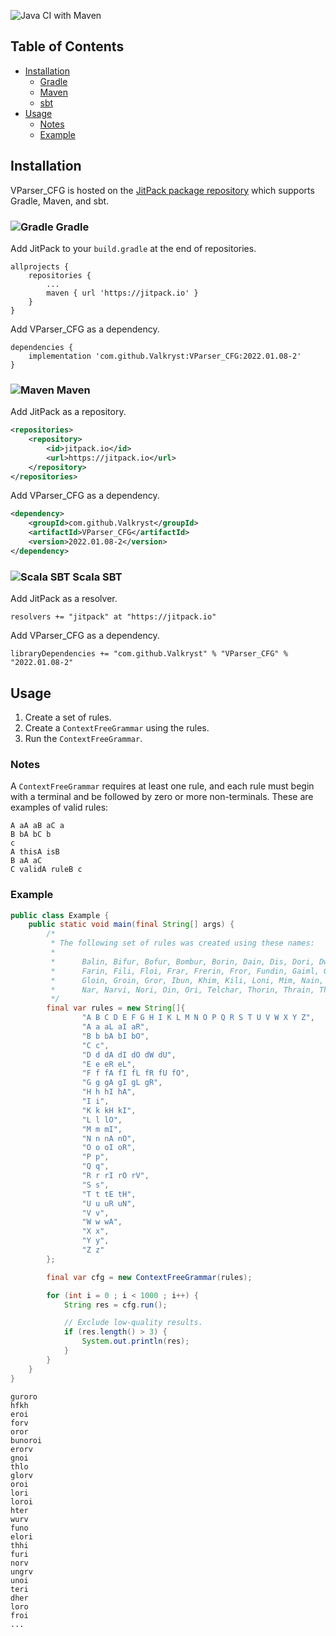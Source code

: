 ![Java CI with Maven](https://github.com/Valkryst/VParser_CFG/workflows/Java%20CI%20with%20Maven/badge.svg?branch=master)


## Table of Contents

* [Installation](https://github.com/Valkryst/VParser_CFG#installation)
    * [Gradle](https://github.com/Valkryst/VParser_CFG#-gradle)
    * [Maven](https://github.com/Valkryst/VParser_CFG#-maven)
    * [sbt](https://github.com/Valkryst/VParser_CFG#-scala-sbt)
* [Usage](https://github.com/Valkryst/VParser_CFG#usage)
  * [Notes](https://github.com/Valkryst/VParser_CFG#usage)
  * [Example](https://github.com/Valkryst/VParser_CFG#usage)

## Installation

VParser_CFG is hosted on the [JitPack package repository](https://jitpack.io/#Valkryst/VParser_CFG)
which supports Gradle, Maven, and sbt.

### ![Gradle](https://i.imgur.com/qtc6bXq.png?1) Gradle

Add JitPack to your `build.gradle` at the end of repositories.

```
allprojects {
	repositories {
		...
		maven { url 'https://jitpack.io' }
	}
}
```

Add VParser_CFG as a dependency.

```
dependencies {
	implementation 'com.github.Valkryst:VParser_CFG:2022.01.08-2'
}
```

### ![Maven](https://i.imgur.com/2TZzobp.png?1) Maven

Add JitPack as a repository.

``` xml
<repositories>
    <repository>
        <id>jitpack.io</id>
        <url>https://jitpack.io</url>
    </repository>
</repositories>
```
Add VParser_CFG as a dependency.

```xml
<dependency>
    <groupId>com.github.Valkryst</groupId>
    <artifactId>VParser_CFG</artifactId>
    <version>2022.01.08-2</version>
</dependency>
```

### ![Scala SBT](https://i.imgur.com/Nqv3mVd.png?1) Scala SBT

Add JitPack as a resolver.

```
resolvers += "jitpack" at "https://jitpack.io"
```

Add VParser_CFG as a dependency.

```
libraryDependencies += "com.github.Valkryst" % "VParser_CFG" % "2022.01.08-2"
```

## Usage

1. Create a set of rules.
2. Create a `ContextFreeGrammar` using the rules.
3. Run the `ContextFreeGrammar`.

### Notes

A `ContextFreeGrammar` requires at least one rule, and each rule must begin with
a terminal and be followed by zero or more non-terminals. These are examples
of valid rules:

```
A aA aB aC a
B bA bC b
c
A thisA isB
B aA aC
C validA ruleB c
```

### Example

```java
public class Example {
	public static void main(final String[] args) {
		/*
		 * The following set of rules was created using these names:
		 *
		 * 		Balin, Bifur, Bofur, Bombur, Borin, Dain, Dis, Dori, Dwalin,
		 * 		Farin, Fili, Floi, Frar, Frerin, Fror, Fundin, Gaiml, Gimli,
		 * 		Gloin, Groin, Gror, Ibun, Khim, Kili, Loni, Mim, Nain, Nali,
		 * 		Nar, Narvi, Nori, Oin, Ori, Telchar, Thorin, Thrain, Thror
		 */
		final var rules = new String[]{
				"A B C D E F G H I K L M N O P Q R S T U V W X Y Z",
				"A a aL aI aR",
				"B b bA bI bO",
				"C c",
				"D d dA dI dO dW dU",
				"E e eR eL",
				"F f fA fI fL fR fU fO",
				"G g gA gI gL gR",
				"H h hI hA",
				"I i",
				"K k kH kI",
				"L l lO",
				"M m mI",
				"N n nA nO",
				"O o oI oR",
				"P p",
				"Q q",
				"R r rI rO rV",
				"S s",
				"T t tE tH",
				"U u uR uN",
				"V v",
				"W w wA",
				"X x",
				"Y y",
				"Z z"
		};

		final var cfg = new ContextFreeGrammar(rules);

		for (int i = 0 ; i < 1000 ; i++) {
			String res = cfg.run();

			// Exclude low-quality results.
			if (res.length() > 3) {
				System.out.println(res);
			}
		}
	}
}
```

```
guroro
hfkh
eroi
forv
oror
bunoroi
erorv
gnoi
thlo
glorv
oroi
lori
loroi
hter
wurv
funo
elori
thhi
furi
norv
ungrv
unoi
teri
dher
loro
froi
...
```
